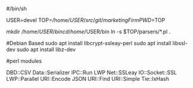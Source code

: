 #/bin/sh

USER=devel
TOP=/home/$USER/src/git/marketingFirm
PWD=$TOP

mkdir /home/$USER/bin
cd /home/$USER/bin
ln -s $TOP/parsers/*.pl .

#Debian Based
sudo apt install libcrypt-ssleay-perl
sudo apt install libssl-dev
sudo apt install libz-dev

#perl modules

DBD::CSV
Data::Serializer
IPC::Run
LWP
Net::SSLeay
IO::Socket::SSL
LWP::Parallel
URI::Encode
JSON
URI::Find
URI::Simple
Tie::IxHash
